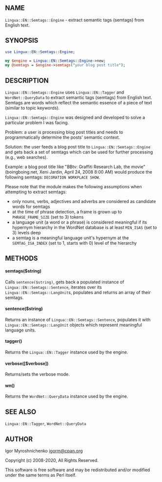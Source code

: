 ## NAME

`Lingua::EN::Semtags::Engine` - extract semantic tags (semtags) from English text.

## SYNOPSIS

```perl
use Lingua::EN::Semtags::Engine;

my $engine = Lingua::EN::Semtags::Engine->new;
my @semtags = $engine->semtags("your blog post title");
```

## DESCRIPTION

`Lingua::EN::Semtags::Engine` uses `Lingua::EN::Tagger` and
`WordNet::QueryData` to extract semantic tags (semtags) from English
text. Semtags are words which reflect the semantic essence of a piece
of text (similar to topic keywords).

`Lingua::EN::Semtags::Engine` was designed and developed to solve a
particular problem I was facing.

Problem: a user is processing blog post titles and needs to
programmatically determine the posts' semantic context.

Solution: the user feeds a blog post title to
`Lingua::EN::Semtags::Engine` and gets back a set of semtags which can be
used for further processing (e.g., web searches).

Example: a blog post title like "BBtv: Graffiti Research Lab, the
movie" (boingboing.net, Xeni Jardin, April 24, 2008 8:00 AM) would
produce the following semtags: `DECORATION WORKPLACE SHOW`.

Please note that the module makes the following assumptions when
attempting to extract semtags:
* only nouns, verbs, adjectives and adverbs are considered as
candidate words for semtags
* at the time of phrase detection, a frame is grown up to
`PHRASE_FRAME_SIZE` (set to 3) tokens
* a language unit (a word or a phrase) is considered meaningful if
its hypernym hierarchy in the WordNet database is at least `MIN_ISAS`
(set to 3) levels deep
* a semtag is a meaningful language unit's hypernym at the
`SEMTAG_ISA_INDEX` (set to 1, starts with 0) level of the hierarchy

## METHODS

#### semtags($string)

Calls `sentence($string)`, gets back a populated instance of
`Lingua::EN::Semtags::Sentence`, iterates over its
`Lingua::EN::Semtags::LangUnit`s, populates and returns an array of
their semtags.

#### sentence($string)

Returns an instance of `Lingua::EN::Semtags::Sentence`, populates it
with `Lingua::EN::Semtags::LangUnit` objects which represent meaningful
language units.

#### tagger()

Returns the `Lingua::EN::Tagger` instance used by the engine.

#### verbose([$verbose])

Returns/sets the verbose mode.

#### wn()

Returns the `WordNet::QueryData` instance used by the engine.

## SEE ALSO

`Lingua::EN::Tagger`, `WordNet::QueryData`

## AUTHOR

Igor Myroshnichenko <igorm@cpan.org>

Copyright (c) 2008-2020, All Rights Reserved.

This software is free software and may be redistributed and/or modified
under the same terms as Perl itself.
